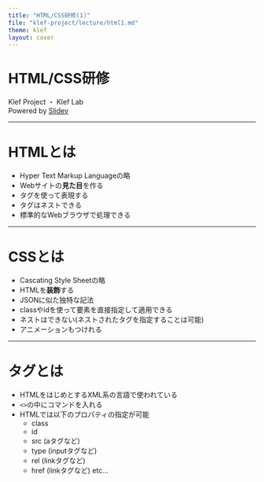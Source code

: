 ```yaml
---
title: "HTML/CSS研修(1)"
file: "klef-project/lecture/html1.md"
theme: klef
layout: cover
---
```


# HTML/CSS研修

Klef Project ・ Klef Lab  
Powered by [Slidev](https://ja.sli.dev)

---

# HTMLとは

- Hyper Text Markup Languageの略
- Webサイトの**見た目**を作る
- <Hlt>タグ</Hlt>を使って表現する
- <Hlt>タグ</Hlt>はネストできる
- 標準的なWebブラウザで処理できる

---

# CSSとは

- Cascating Style Sheetの略
- HTMLを**装飾**する
- JSONに似た独特な記法
- <Hlt>class</Hlt>や<Hlt>id</Hlt>を使って要素を直接指定して適用できる
- ネストはできない(ネストされたタグを指定することは可能)
- <Hlt>アニメーション</Hlt>もつけれる

---

# タグとは

- HTMLをはじめとする<Hlt>XML</Hlt>系の言語で使われている
- `<>`の中にコマンドを入れる
- HTMLでは以下のプロパティの指定が可能
    - class
    - id
    - src (aタグなど)
    - type (inputタグなど)
    - rel (linkタグなど)
    - href (linkタグなど)
    etc...
